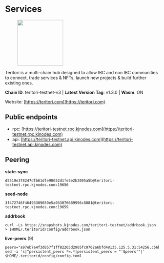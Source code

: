 # Services

<figure><img src="https://raw.githubusercontent.com/kj89/testnet_manuals/main/pingpub/logos/teritori.png" width="150" alt=""><figcaption></figcaption></figure>

Teritori is a multi-chain hub designed to allow IBC and non IBC communities  to connect, trade services & NFTs, launch new projects & build further existing ones.

**Chain ID**: teritori-testnet-v3 | **Latest Version Tag**: v1.3.0 | **Wasm**: ON

Website: [https://teritori.com](https://teritori.com)


## Public endpoints

* rpc: [https://teritori-testnet.rpc.kjnodes.com](https://teritori-testnet.rpc.kjnodes.com)
* api: [https://teritori-testnet.api.kjnodes.com](https://teritori-testnet.api.kjnodes.com)

## Peering

**state-sync**

```
d5519e378247dfb61dfe90652d1fe3e2b3005a5b@teritori-testnet.rpc.kjnodes.com:19656
```

**seed-node**

```
3f472746f46493309650e5a033076689996c8881@teritori-testnet.rpc.kjnodes.com:19659
```

**addrbook**
```
curl -Ls https://snapshots.kjnodes.com/teritori-testnet/addrbook.json > $HOME/.teritorid/config/addrbook.json
```

**live-peers** (9)
```
peers="a97eb7a4f3d857f1ff82265d2905fc0762a6bfd4@135.125.5.31:54256,c56b132be41b247c9f8fa1f2addaca57f9946e29@75.119.159.159:44656,53f69cd52a4b633179b9e762cf8d51f6696a27f6@51.159.141.148:26656,d5519e378247dfb61dfe90652d1fe3e2b3005a5b@65.109.68.190:19656,ec0c58dbfe67a12ea16951134e29a6566ac05add@185.217.125.98:26656,31413c99357d0cfc48a46767ade171db2ea0205e@135.181.138.160:46656,0e51ebd10636b48b69625677a5154b839ff3f557@65.108.43.116:56107,e1c50c477202e2f37643d044a6cde3c913f42230@65.108.71.92:54256,ccc59b8a55f9c6e7a24bd693e2796f781ea3a670@65.108.227.133:27656"
sed -i 's|^persistent_peers *=.*|persistent_peers = "'$peers'"|' $HOME/.teritorid/config/config.toml
```
